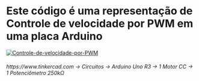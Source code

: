 # Este código é uma representação de Controle de velocidade por PWM em uma placa Arduino
<a href="https://ibb.co/nDQJktk"><img src="https://i.ibb.co/y8gjs7s/Controle-de-velocidade-por-PWM.png" alt="Controle-de-velocidade-por-PWM" border="0"></a>

<h6> https://www.tinkercad.com -> Circuitos -> Arduino Uno R3 -> 1 Motor CC -> 1 Potenciômetro 250kΩ<h6>